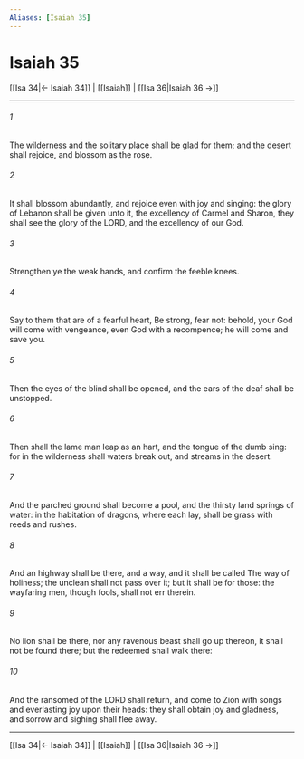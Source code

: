 ```yaml
---
Aliases: [Isaiah 35]
---
```

# Isaiah 35

[[Isa 34|← Isaiah 34]] | [[Isaiah]] | [[Isa 36|Isaiah 36 →]]
***



###### 1 
The wilderness and the solitary place shall be glad for them; and the desert shall rejoice, and blossom as the rose. 

###### 2 
It shall blossom abundantly, and rejoice even with joy and singing: the glory of Lebanon shall be given unto it, the excellency of Carmel and Sharon, they shall see the glory of the LORD, and the excellency of our God. 

###### 3 
Strengthen ye the weak hands, and confirm the feeble knees. 

###### 4 
Say to them that are of a fearful heart, Be strong, fear not: behold, your God will come with vengeance, even God with a recompence; he will come and save you. 

###### 5 
Then the eyes of the blind shall be opened, and the ears of the deaf shall be unstopped. 

###### 6 
Then shall the lame man leap as an hart, and the tongue of the dumb sing: for in the wilderness shall waters break out, and streams in the desert. 

###### 7 
And the parched ground shall become a pool, and the thirsty land springs of water: in the habitation of dragons, where each lay, shall be grass with reeds and rushes. 

###### 8 
And an highway shall be there, and a way, and it shall be called The way of holiness; the unclean shall not pass over it; but it shall be for those: the wayfaring men, though fools, shall not err therein. 

###### 9 
No lion shall be there, nor any ravenous beast shall go up thereon, it shall not be found there; but the redeemed shall walk there: 

###### 10 
And the ransomed of the LORD shall return, and come to Zion with songs and everlasting joy upon their heads: they shall obtain joy and gladness, and sorrow and sighing shall flee away.

***
[[Isa 34|← Isaiah 34]] | [[Isaiah]] | [[Isa 36|Isaiah 36 →]]

